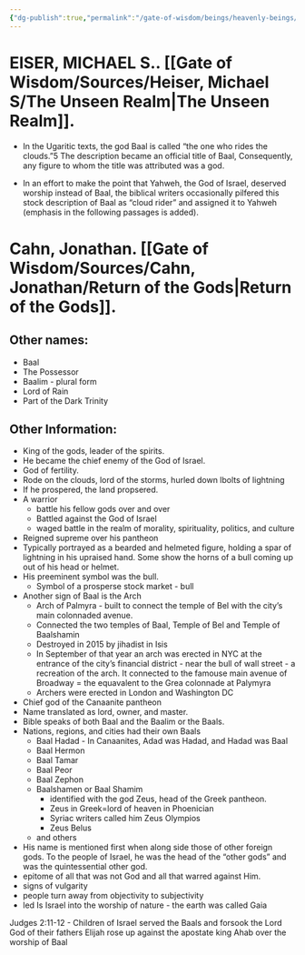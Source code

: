 ```yaml
---
{"dg-publish":true,"permalink":"/gate-of-wisdom/beings/heavenly-beings/baal/","tags":["#GateWisdom","Being","HeavenlyBeing","B"]}
---
```


# EISER, MICHAEL S.. [[Gate of Wisdom/Sources/Heiser, Michael S/The Unseen Realm\|The Unseen Realm]]. 
- In the Ugaritic texts, the god Baal is called “the one who rides the clouds.”5 The description became an official title of Baal, Consequently, any figure to whom the title was attributed was a god.

- In an effort to make the point that Yahweh, the God of Israel, deserved worship instead of Baal, the biblical writers occasionally pilfered this stock description of Baal as “cloud rider” and assigned it to Yahweh (emphasis in the following passages is added).

# Cahn, Jonathan. [[Gate of Wisdom/Sources/Cahn, Jonathan/Return of the Gods\|Return of the Gods]]. 

## Other names: 
- Baal
- The Possessor
- Baalim - plural form
- Lord of Rain
- Part of the Dark Trinity

## Other Information:

- King of the gods, leader of the spirits. 
- He became the chief enemy of the God of Israel.
- God of fertility.
- Rode on the clouds, lord of the storms, hurled down lbolts of lightning
- If he prospered, the land propsered. 
- A warrior
	 - battle his fellow gods over and over
	 - Battled against the God of Israel
	 - waged battle in the realm of morality, spirituality, politics, and culture
- Reigned supreme over his pantheon
- Typically portrayed as a bearded and helmeted figure, holding a spar of lightning in his upraised hand. Some show the horns of a bull coming up out of his head or helmet.
- His preeminent symbol was the bull.
	 - Symbol of a prosperse stock market - bull
- Another sign of Baal is the Arch
	 - Arch of Palmyra - built to connect the temple of Bel with the city’s main colonnaded avenue. 
	 - Connected the two temples of Baal, Temple of Bel and Temple of Baalshamin
	 - Destroyed in 2015 by jihadist in Isis
	 - In September of that year an arch was erected in NYC at the entrance of the city’s financial district - near the bull of wall street - a recreation of the arch. It connected to the famouse main avenue of Broadway = the equavalent to the Grea colonnade at Palymyra
	 - Archers were erected in London and Washington DC 
- Chief god of the Canaanite pantheon
- Name translated as lord, owner, and master. 
- Bible speaks of both Baal and the Baalim or the Baals.
- Nations, regions, and cities had their own Baals
	 - Baal Hadad - In Canaanites, Adad was Hadad, and Hadad was Baal
	 - Baal Hermon
	 - Baal Tamar
	 - Baal Peor
	 - Baal Zephon
	 - Baalshamen or Baal Shamim
		 - identified with the god Zeus, head of the Greek pantheon. 
		 - Zeus in Greek=lord of heaven in Phoenician 
		 - Syriac writers called him Zeus Olympios
		 - Zeus Belus 
	 - and others
- His name is mentioned first when along side those of other foreign gods. To the people of Israel, he was the head of the “other gods” and was the quintessential other god.
- epitome of all that was not God and all that warred against Him. 
- signs of vulgarity
- people turn away from objectivity to subjectivity
- led Is Israel into the worship of nature - the earth was called Gaia


Judges 2:11-12 - Children of Israel served the Baals and forsook the Lord God of their fathers
Elijah rose up against the apostate king Ahab over the worship of Baal
